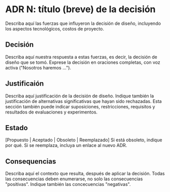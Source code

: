 # ADR N: título (breve) de la decisión
Describa aquí las fuerzas que influyeron la decisión de diseño, incluyendo los aspectos tecnológicos, costos de proyecto.

## Decisión 
Describa aquí nuestra respuesta a estas fuerzas, es decir, la decisión de diseño que se tomó. Exprese la decisión en oraciones completas, con voz activa ("Nosotros haremos ...").

## Justificaión
Describa aquí justificación de la decisión de diseño. Indique también la justificación de alternativas significativas que hayan sido rechazadas. Esta sección también puede indicar suposiciones, restricciones, requisitos y resultados de evaluaciones y experimentos. 

## Estado
[Propuesto | Aceptado | Obsoleto | Reemplazado] Si está obsoleto, indique por qué. Si se reemplaza, incluya un enlace al nuevo ADR. 

## Consequencias
Describa aquí el contexto que resulta, después de aplicar la decisión. Todas las consecuencias deben enumerarse, no solo las consecuencias "positivas". Indique también las concecuencias "negativas".

